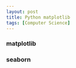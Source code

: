 ```yaml
---
layout: post
title: Python matplotlib
tags: [Computer Science]
---
```


### matplotlib


### seaborn
